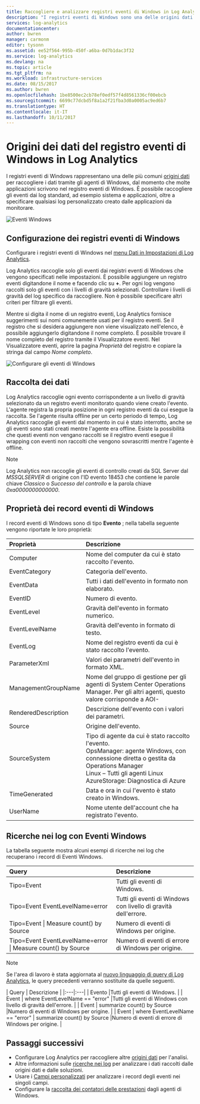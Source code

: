 ```yaml
---
title: Raccogliere e analizzare registri eventi di Windows in Log Analytics di OMS | Documentazione Microsoft
description: "I registri eventi di Windows sono una delle origini dati più comuni usate da Log Analytics.  Questo articolo descrive come configurare una raccolta di log di Eventi Windows e i dettagli dei record creati nel repository OMS."
services: log-analytics
documentationcenter: 
author: bwren
manager: carmonm
editor: tysonn
ms.assetid: ee52f564-995b-450f-a6ba-0d7b1dac3f32
ms.service: log-analytics
ms.devlang: na
ms.topic: article
ms.tgt_pltfrm: na
ms.workload: infrastructure-services
ms.date: 08/15/2017
ms.author: bwren
ms.openlocfilehash: 1be8500ec2cb78ef0edf57f4d8561336cf00ebcb
ms.sourcegitcommit: 6699c77dcbd5f8a1a2f21fba3d0a0005ac9ed6b7
ms.translationtype: HT
ms.contentlocale: it-IT
ms.lasthandoff: 10/11/2017
---
```

# <a name="windows-event-log-data-sources-in-log-analytics"></a>Origini dei dati del registro eventi di Windows in Log Analytics
I registri eventi di Windows rappresentano una delle più comuni [origini dati](log-analytics-data-sources.md) per raccogliere i dati tramite gli agenti di Windows, dal momento che molte applicazioni scrivono nel registro eventi di Windows.  È possibile raccogliere gli eventi dai log standard, ad esempio sistema e applicazioni, oltre a specificare qualsiasi log personalizzato creato dalle applicazioni da monitorare.

![Eventi Windows](media/log-analytics-data-sources-windows-events/overview.png)     

## <a name="configuring-windows-event-logs"></a>Configurazione dei registri eventi di Windows
Configurare i registri eventi di Windows nel [menu Dati in Impostazioni di Log Analytics](log-analytics-data-sources.md#configuring-data-sources).

Log Analytics raccoglie solo gli eventi dai registri eventi di Windows che vengono specificati nelle impostazioni.  È possibile aggiungere un registro eventi digitandone il nome e facendo clic su **+**.  Per ogni log vengono raccolti solo gli eventi con i livelli di gravità selezionati.  Controllare i livelli di gravità del log specifico da raccogliere.  Non è possibile specificare altri criteri per filtrare gli eventi.

Mentre si digita il nome di un registro eventi, Log Analytics fornisce suggerimenti sui nomi comunemente usati per il registro eventi. Se il registro che si desidera aggiungere non viene visualizzato nell'elenco, è possibile aggiungerlo digitandone il nome completo. È possibile trovare il nome completo del registro tramite il Visualizzatore eventi. Nel Visualizzatore eventi, aprire la pagina *Proprietà* del registro e copiare la stringa dal campo *Nome completo*.

![Configurare gli eventi di Windows](media/log-analytics-data-sources-windows-events/configure.png)

## <a name="data-collection"></a>Raccolta dei dati
Log Analytics raccoglie ogni evento corrispondente a un livello di gravità selezionato da un registro eventi monitorato quando viene creato l'evento.  L'agente registra la propria posizione in ogni registro eventi da cui esegue la raccolta.  Se l'agente risulta offline per un certo periodo di tempo, Log Analytics raccoglie gli eventi dal momento in cui è stato interrotto, anche se gli eventi sono stati creati mentre l'agente era offline.  Esiste la possibilità che questi eventi non vengano raccolti se il registro eventi esegue il wrapping con eventi non raccolti che vengono sovrascritti mentre l'agente è offline.

>[!NOTE]
>Log Analytics non raccoglie gli eventi di controllo creati da SQL Server dal *MSSQLSERVER* di origine con l'ID evento 18453 che contiene le parole chiave *Classico* o *Successo del controllo* e la parola chiave *0xa0000000000000*.
>

## <a name="windows-event-records-properties"></a>Proprietà dei record eventi di Windows
I record eventi di Windows sono di tipo **Evento** ; nella tabella seguente vengono riportate le loro proprietà:

| Proprietà | Descrizione |
|:--- |:--- |
| Computer |Nome del computer da cui è stato raccolto l'evento. |
| EventCategory |Categoria dell'evento. |
| EventData |Tutti i dati dell'evento in formato non elaborato. |
| EventID |Numero di evento. |
| EventLevel |Gravità dell'evento in formato numerico. |
| EventLevelName |Gravità dell'evento in formato di testo. |
| EventLog |Nome del registro eventi da cui è stato raccolto l'evento. |
| ParameterXml |Valori dei parametri dell'evento in formato XML. |
| ManagementGroupName |Nome del gruppo di gestione per gli agenti di System Center Operations Manager.  Per gli altri agenti, questo valore corrisponde a AOI-<workspace ID> |
| RenderedDescription |Descrizione dell'evento con i valori dei parametri. |
| Source |Origine dell'evento. |
| SourceSystem |Tipo di agente da cui è stato raccolto l'evento. <br> OpsManager: agente Windows, con connessione diretta o gestita da Operations Manager <br> Linux – Tutti gli agenti Linux  <br> AzureStorage: Diagnostica di Azure |
| TimeGenerated |Data e ora in cui l'evento è stato creato in Windows. |
| UserName |Nome utente dell'account che ha registrato l'evento. |

## <a name="log-searches-with-windows-events"></a>Ricerche nei log con Eventi Windows
La tabella seguente mostra alcuni esempi di ricerche nei log che recuperano i record di Eventi Windows.

| Query | Descrizione |
|:--- |:--- |
| Tipo=Event |Tutti gli eventi di Windows. |
| Tipo=Event EventLevelName=error |Tutti gli eventi di Windows con livello di gravità dell'errore. |
| Tipo=Event &#124; Measure count() by Source |Numero di eventi di Windows per origine. |
| Tipo=Event EventLevelName=error &#124; Measure count() by Source |Numero di eventi di errore di Windows per origine. |


>[!NOTE]
> Se l'area di lavoro è stata aggiornata al [nuovo linguaggio di query di Log Analytics](log-analytics-log-search-upgrade.md), le query precedenti verranno sostituite da quelle seguenti.
>
>| Query | Descrizione |
|:---|:---|
| Evento |Tutti gli eventi di Windows. |
| Event &#124; where EventLevelName == "error" |Tutti gli eventi di Windows con livello di gravità dell'errore. |
| Event &#124; summarize count() by Source |Numero di eventi di Windows per origine. |
| Event &#124; where EventLevelName == "error" &#124; summarize count() by Source |Numero di eventi di errore di Windows per origine. |


## <a name="next-steps"></a>Passaggi successivi
* Configurare Log Analytics per raccogliere altre [origini dati](log-analytics-data-sources.md) per l'analisi.
* Altre informazioni sulle [ricerche nei log](log-analytics-log-searches.md) per analizzare i dati raccolti dalle origini dati e dalle soluzioni.  
* Usare i [Campi personalizzati](log-analytics-custom-fields.md) per analizzare i record degli eventi nei singoli campi.
* Configurare la [raccolta dei contatori delle prestazioni](log-analytics-data-sources-performance-counters.md) dagli agenti di Windows.
